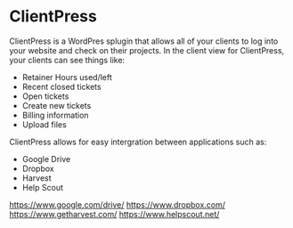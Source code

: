 # ClientPress
ClientPress is a WordPres splugin that allows all of your clients to log into your website and check on their projects. In the client view for ClientPress, your clients can see things like:
- Retainer Hours used/left
- Recent closed tickets
- Open tickets
- Create new tickets
- Billing information
- Upload files


ClientPress allows for easy intergration between applications such as:
- Google Drive
- Dropbox
- Harvest
- Help Scout

https://www.google.com/drive/
https://www.dropbox.com/
https://www.getharvest.com/
https://www.helpscout.net/
